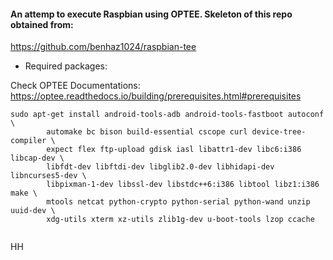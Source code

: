 #### An attemp to execute Raspbian using OPTEE. Skeleton of this repo obtained from:
https://github.com/benhaz1024/raspbian-tee


* Required packages:

Check OPTEE Documentations: https://optee.readthedocs.io/building/prerequisites.html#prerequisites

```
sudo apt-get install android-tools-adb android-tools-fastboot autoconf \
        automake bc bison build-essential cscope curl device-tree-compiler \
        expect flex ftp-upload gdisk iasl libattr1-dev libc6:i386 libcap-dev \
        libfdt-dev libftdi-dev libglib2.0-dev libhidapi-dev libncurses5-dev \
        libpixman-1-dev libssl-dev libstdc++6:i386 libtool libz1:i386 make \
        mtools netcat python-crypto python-serial python-wand unzip uuid-dev \
        xdg-utils xterm xz-utils zlib1g-dev u-boot-tools lzop ccache
        
 ```
 
 HH
